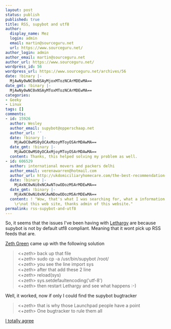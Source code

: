 ```yaml
---
layout: post
status: publish
published: true
title: RSS, supybot and utf8
author:
  display_name: Mez
  login: admin
  email: martin@sourceguru.net
  url: https://www.sourceguru.net/
author_login: admin
author_email: martin@sourceguru.net
author_url: https://www.sourceguru.net/
wordpress_id: 56
wordpress_url: https://www.sourceguru.net/archives/56
date: !binary |-
  MjAwNy0wNC0xNSAyMjoxMTozNCArMDEwMA==
date_gmt: !binary |-
  MjAwNy0wNC0xNSAyMToxMTozNCArMDEwMA==
categories:
- Geeky
- Linux
tags: []
comments:
- id: 15926
  author: Wesley
  author_email: supybot@opperschaap.net
  author_url: ''
  date: !binary |-
    MjAwOC0wMS0yOCAxMzoyMToyOSArMDAwMA==
  date_gmt: !binary |-
    MjAwOC0wMS0yOCAxMjoyMToyOSArMDAwMA==
  content: Thanks, this helped solving my problem as well.
- id: 606529
  author: international movers and packers delhi
  author_email: verenawarren@hotmail.com
  author_url: http://ukdomiciliaryhomecare.com/the-best-recommendation-for-those-promoting-real-estate/
  date: !binary |-
    MjAxNC0wNi0xNCAwNTowODozMSArMDEwMA==
  date_gmt: !binary |-
    MjAxNC0wNi0xNCAwNDowODozMSArMDEwMA==
  content: ! "Wow, that's what I was searching for, what a information! present here
    \r\nat this web site, thanks admin of this website."
permalink: rss-supybot-and-utf8
---
```

<p>So, it seems that the issues I've been having with <a href="http://katapult.kde.org/wiki/Lethargy">Lethargy</a> are because supybot is not by default utf8 compliant. Meaning that it wont pick up RSS feeds that are.</p>
<p><a href="http://www.commandline.org.uk/">Zeth Green</a> came up with the following solution</p>
<blockquote><p>&lt;+zeth&gt; back up that file<br />
&lt;+zeth&gt; sudo cp -a /usr/bin/supybot /root/<br />
&lt;+zeth&gt; you see the line import sys<br />
&lt;+zeth&gt; after that add these 2 line<br />
&lt;+zeth&gt; reload(sys)<br />
&lt;+zeth&gt; sys.setdefaultencoding('utf-8')<br />
&lt;+zeth&gt; then restart Lethargy and see what happens :-)</p></blockquote>
<p>Well, it worked, now if only I could find the supybot bugtracker</p>
<blockquote><p>&lt;+zeth&gt; that is why those Launchpad people have a point<br />
&lt;+zeth&gt; One bugtracker to rule them all</p></blockquote>
<p><a href="https://www.sourceguru.net/archives/16">I totally agree </a></p>
